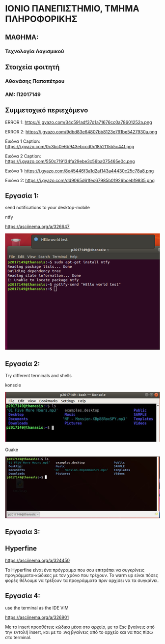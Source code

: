 # ΙΟΝΙΟ ΠΑΝΕΠΙΣΤΗΜΙΟ, ΤΜΗΜΑ ΠΛΗΡΟΦΟΡΙΚΗΣ 
## ΜΑΘΗΜΑ:
### Τεχνολογία Λογισμικού

## Στοιχεία φοιτητή  
### Αθανάσης Παπαπέτρου
### ΑΜ: Π2017149

## Συμμετοχικό περιεχόμενο

ERROR 1: https://i.gyazo.com/34c591adf37d1a71676cc0a78601252a.png

ERROR 2: https://i.gyazo.com/9dbd83e64807bb8123e791be5427930a.png


Εικόνα 1 Caption: https://i.gyazo.com/0c3bc0e6b943ebccd0c1852f15b5c44f.png

Εικόνα 2 Caption: https://i.gyazo.com/550c719134fa29ebe3c56ba075465e0c.png


Εικόνα 1: https://i.gyazo.com/8e45446f3a1d2af143a44430c25c78a8.png

Εικόνα 2: https://i.gyazo.com/dd9065d61fec67985b01926bcebf9835.png

## Eργασία 1:
send notifications to your desktop-mobile

ntfy

https://asciinema.org/a/326647

![ntfy](ntfy.png)

## Eργασία 2:
Try different terminals and shells

konsole

![konsole](konsole.jpg)

Guake

![guak](guake.jpg)
 
## Eργασία 3:
 
## Hyperfine 

https://asciinema.org/a/324450

Το Hyperfine είναι ένα πρόγραμμα που σου επιτρέπει να συγκρίνεις προγράμματα-κώδικες με τον χρόνο που τρέχουν. Το warm up είναι πόσες φορές θέλουμε να τρέξουν τα προγράμματα πριν αρχίσει να τα συγκρίνει.

## Eργασία 4:
 
use the terminal as the IDE
VIM
 
https://asciinema.org/a/326901

Με το insert προσθέτεις κώδικα μέσα στο αρχείο, με το Esc βγαίνεις από την εντολή insert, και με το :wq βγαίνεις από το αρχείο και να πας πίσω στο terminal.

